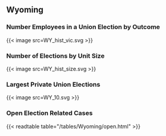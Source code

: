 ##  Wyoming

### Number Employees in a Union Election by Outcome
{{< image src=WY_hist_vic.svg >}}

### Number of Elections by Unit Size
{{< image src=WY_hist_size.svg >}}

### Largest Private Union Elections
{{< image src=WY_10.svg >}}

### Open Election Related Cases
{{< readtable table="/tables/Wyoming/open.html" >}}

